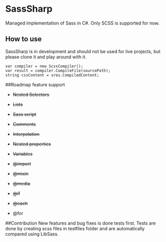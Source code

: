 # SassSharp
Managed implementation of Sass in C#.  Only SCSS is supported for now.

## How to use
SassSharp is in development and should not be used for live projects, but please clone it and play around with it.

```
var compiler = new ScssCompiler();
var result = compiler.CompileFile(sourcePath);
string cssContent = sres.CompiledContent;
```

##Roadmap feature support
* ~~Nested Selectors~~
* ~~Lists~~
* ~~Sass script~~
* ~~Comments~~
* ~~Interpolation~~
* ~~Nested properties~~
* ~~Variables~~

* ~~@import~~
* ~~@mixin~~
* ~~@media~~
* ~~@if~~
* ~~@each~~
* @for

##Contribution
New features and bug fixes is done tests first.  Tests are done by creating scss files in testfiles folder and are automatically compared using LibSass.


